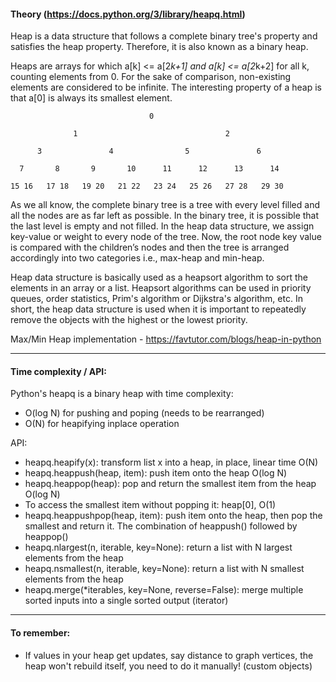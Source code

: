 #### Theory (https://docs.python.org/3/library/heapq.html)

Heap is a data structure that follows a complete binary tree's property and 
satisfies the heap property. Therefore, it is also known as a binary heap. 

Heaps are arrays for which a[k] <= a[2*k+1] and a[k] <= a[2*k+2] for all k, 
counting elements from 0. For the sake of comparison, non-existing elements are 
considered to be infinite. The interesting property of a heap is that a[0] is 
always its smallest element.

```
                               0

              1                                 2

      3               4                5               6

  7       8       9       10      11      12      13      14

15 16   17 18   19 20   21 22   23 24   25 26   27 28   29 30
```

As we all know, the complete binary tree is a tree with every level filled and 
all the nodes are as far left as possible. In the binary tree, it is possible 
that the last level is empty and not filled. In the heap data structure, we 
assign key-value or weight to every node of the tree. Now, the root node key 
value is compared with the children’s nodes and then the tree is arranged 
accordingly into two categories i.e., max-heap and min-heap. 

Heap data structure is basically used as a heapsort algorithm to sort the elements 
in an array or a list. Heapsort algorithms can be used in priority queues, 
order statistics, Prim's algorithm or Dijkstra's algorithm, etc. In short, 
the heap data structure is used when it is important to repeatedly remove the
objects with the highest or the lowest priority.


Max/Min Heap implementation - https://favtutor.com/blogs/heap-in-python

---

#### Time complexity / API:

Python's heapq is a binary heap with time complexity:

- O(log N) for pushing and poping (needs to be rearranged)
- O(N) for heapifying inplace operation

API:

- heapq.heapify(x): transform list x into a heap, in place, linear time O(N)
- heapq.heappush(heap, item): push item onto the heap O(log N)
- heapq.heappop(heap): pop and return the smallest item from the heap O(log N)
- To access the smallest item without popping it: heap[0], O(1)
- heapq.heappushpop(heap, item): push item onto the heap, then pop the smallest 
and return it. The combination of heappush() followed by heappop()
- heapq.nlargest(n, iterable, key=None): return a list with N largest elements 
from the heap
- heapq.nsmallest(n, iterable, key=None): return a list with N smallest elements 
from the heap
- heapq.merge(*iterables, key=None, reverse=False): merge multiple sorted inputs
into a single sorted output (iterator)
---

#### To remember:

- If values in your heap get updates, say distance to graph vertices, the heap
won't rebuild itself, you need to do it manually! (custom objects)
